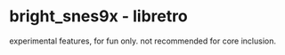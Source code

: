 # bright_snes9x - libretro

experimental features, for fun only. not recommended for core inclusion.
